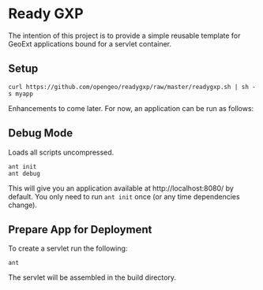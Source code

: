 # Ready GXP

The intention of this project is to provide a simple reusable template for 
GeoExt applications bound for a servlet container.

## Setup

    curl https://github.com/opengeo/readygxp/raw/master/readygxp.sh | sh -s myapp

Enhancements to come later.  For now, an application can be run as follows:

## Debug Mode

Loads all scripts uncompressed.

    ant init
    ant debug

This will give you an application available at http://localhost:8080/ by
default.  You only need to run `ant init` once (or any time dependencies
change).

## Prepare App for Deployment

To create a servlet run the following:

    ant

The servlet will be assembled in the build directory.
